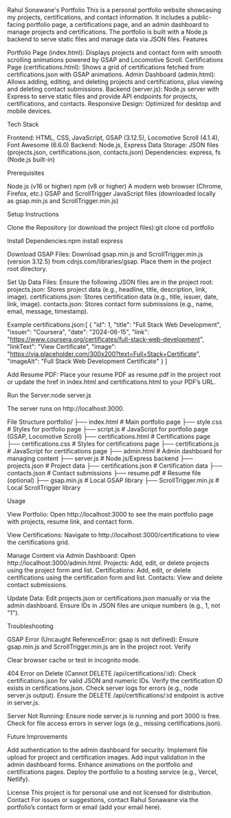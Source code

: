 Rahul Sonawane's Portfolio
This is a personal portfolio website showcasing my projects, certifications, and contact information. It includes a public-facing portfolio page, a certifications page, and an admin dashboard to manage projects and certifications. The portfolio is built with a Node.js backend to serve static files and manage data via JSON files.
Features

Portfolio Page (index.html): Displays projects and contact form with smooth scrolling animations powered by GSAP and Locomotive Scroll.
Certifications Page (certifications.html): Shows a grid of certifications fetched from certifications.json with GSAP animations.
Admin Dashboard (admin.html): Allows adding, editing, and deleting projects and certifications, plus viewing and deleting contact submissions.
Backend (server.js): Node.js server with Express to serve static files and provide API endpoints for projects, certifications, and contacts.
Responsive Design: Optimized for desktop and mobile devices.

Tech Stack

Frontend: HTML, CSS, JavaScript, GSAP (3.12.5), Locomotive Scroll (4.1.4), Font Awesome (6.6.0)
Backend: Node.js, Express
Data Storage: JSON files (projects.json, certifications.json, contacts.json)
Dependencies: express, fs (Node.js built-in)

Prerequisites

Node.js (v16 or higher)
npm (v8 or higher)
A modern web browser (Chrome, Firefox, etc.)
GSAP and ScrollTrigger JavaScript files (downloaded locally as gsap.min.js and ScrollTrigger.min.js)

Setup Instructions

Clone the Repository (or download the project files):git clone <repository-url>
cd portfolio


Install Dependencies:npm install express


Download GSAP Files:
Download gsap.min.js and ScrollTrigger.min.js (version 3.12.5) from cdnjs.com/libraries/gsap.
Place them in the project root directory.


Set Up Data Files:
Ensure the following JSON files are in the project root:
projects.json: Stores project data (e.g., headline, title, description, link, image).
certifications.json: Stores certification data (e.g., title, issuer, date, link, image).
contacts.json: Stores contact form submissions (e.g., name, email, message, timestamp).


Example certifications.json:[
  {
    "id": 1,
    "title": "Full Stack Web Development",
    "issuer": "Coursera",
    "date": "2024-06-15",
    "link": "https://www.coursera.org/certificates/full-stack-web-development",
    "linkText": "View Certificate",
    "image": "https://via.placeholder.com/300x200?text=Full+Stack+Certificate",
    "imageAlt": "Full Stack Web Development Certificate"
  }
]




Add Resume PDF:
Place your resume PDF as resume.pdf in the project root or update the href in index.html and certifications.html to your PDF’s URL.


Run the Server:node server.js


The server runs on http://localhost:3000.



File Structure
portfolio/
├── index.html          # Main portfolio page
├── style.css           # Styles for portfolio page
├── script.js           # JavaScript for portfolio page (GSAP, Locomotive Scroll)
├── certifications.html # Certifications page
├── certifications.css  # Styles for certifications page
├── certifications.js   # JavaScript for certifications page
├── admin.html          # Admin dashboard for managing content
├── server.js           # Node.js/Express backend
├── projects.json       # Project data
├── certifications.json # Certification data
├── contacts.json       # Contact submissions
├── resume.pdf          # Resume file (optional)
├── gsap.min.js         # Local GSAP library
├── ScrollTrigger.min.js # Local ScrollTrigger library

Usage

View Portfolio:
Open http://localhost:3000 to see the main portfolio page with projects, resume link, and contact form.


View Certifications:
Navigate to http://localhost:3000/certifications to view the certifications grid.


Manage Content via Admin Dashboard:
Open http://localhost:3000/admin.html.
Projects: Add, edit, or delete projects using the project form and list.
Certifications: Add, edit, or delete certifications using the certification form and list.
Contacts: View and delete contact submissions.


Update Data:
Edit projects.json or certifications.json manually or via the admin dashboard.
Ensure IDs in JSON files are unique numbers (e.g., 1, not "1").



Troubleshooting

GSAP Error (Uncaught ReferenceError: gsap is not defined):
Ensure gsap.min.js and ScrollTrigger.min.js are in the project root.
Verify <script> tags in certifications.html point to the correct paths.
Alternative: Use CDN links in certifications.html:<script src="https://unpkg.com/gsap@3.12.5/dist/gsap.min.js"></script>
<script src="https://unpkg.com/gsap@3.12.5/dist/ScrollTrigger.min.js"></script>


Clear browser cache or test in incognito mode.


404 Error on Delete (Cannot DELETE /api/certifications/:id):
Check certifications.json for valid JSON and numeric IDs.
Verify the certification ID exists in certifications.json.
Check server logs for errors (e.g., node server.js output).
Ensure the DELETE /api/certifications/:id endpoint is active in server.js.


Server Not Running:
Ensure node server.js is running and port 3000 is free.
Check for file access errors in server logs (e.g., missing certifications.json).



Future Improvements

Add authentication to the admin dashboard for security.
Implement file upload for project and certification images.
Add input validation in the admin dashboard forms.
Enhance animations on the portfolio and certifications pages.
Deploy the portfolio to a hosting service (e.g., Vercel, Netlify).

License
This project is for personal use and not licensed for distribution.
Contact
For issues or suggestions, contact Rahul Sonawane via the portfolio’s contact form or email (add your email here).
